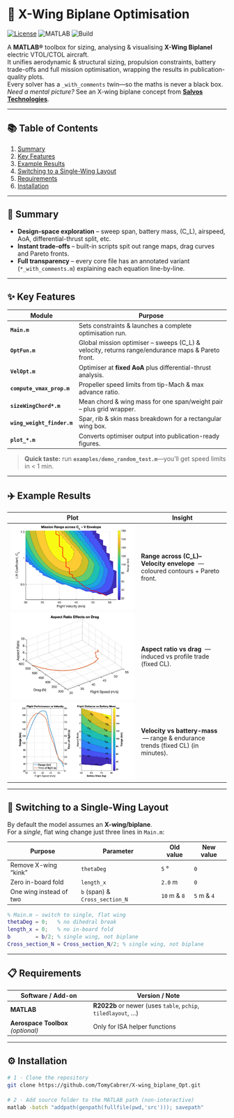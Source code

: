 # 🚀 X-Wing Biplane Optimisation

[![License](https://img.shields.io/badge/License-Imperial_College_London-blue.svg)](LICENSE)
![MATLAB](https://img.shields.io/badge/MATLAB-R2022b%2B-orange?logo=mathworks)
![Build](https://img.shields.io/badge/build-passing-brightgreen)

A **MATLAB®** toolbox for sizing, analysing & visualising **X-Wing Biplanel** electric VTOL/CTOL aircraft.  
It unifies aerodynamic & structural sizing, propulsion constraints, battery trade-offs and full mission optimisation, wrapping the results in publication-quality plots.  
Every solver has a `_with_comments` twin—so the maths is never a black box.  
*Need a mental picture?* See an X-wing biplane concept from **[Salvos Technologies](https://www.linkedin.com/company/salvos-technologies)**.

---

## 📚 Table of Contents
1. [Summary](#summary)  
2. [Key Features](#key-features)  
3. [Example Results](#example-results)  
4. [Switching to a Single-Wing Layout](#switching-to-a-single-wing-layout)  
5. [Requirements](#requirements)  
6. [Installation](#installation)  

---

## 📝 Summary
* **Design-space exploration** – sweep span, battery mass, \(C_L\), airspeed, AoA, differential-thrust split, etc.  
* **Instant trade-offs** – built-in scripts spit out range maps, drag curves and Pareto fronts.  
* **Full transparency** – every core file has an annotated variant (`*_with_comments.m`) explaining each equation line-by-line.

---

## ✨ Key Features

| Module | Purpose |
| ------ | ------- |
| **`Main.m`** | Sets constraints & launches a complete optimisation run. |
| **`OptFun.m`** | Global mission optimiser – sweeps \(C_L\) & velocity, returns range/endurance maps & Pareto front. |
| **`VelOpt.m`** | Optimiser at **fixed AoA** plus differential-thrust analysis. |
| **`compute_vmax_prop.m`** | Propeller speed limits from tip-Mach & max advance ratio. |
| **`sizeWingChord*.m`** | Mean chord & wing mass for one span/weight pair – plus grid wrapper. |
| **`wing_weight_finder.m`** | Spar, rib & skin mass breakdown for a rectangular wing box. |
| **`plot_*.m`** | Converts optimiser output into publication-ready figures. |

> **Quick taste:** run **`examples/demo_random_test.m`**—you’ll get speed limits in < 1 min.

---

## ✈️ Example Results

| Plot | Insight |
| ---- | ------- |
| ![CL-V envelope](./CLOpt.png)            | **Range across \(C_L\)–Velocity envelope** &nbsp;— coloured contours + Pareto front. |
| ![Aspect-ratio drag](./Drag.png)          | **Aspect ratio vs drag** &nbsp;— induced vs profile trade (fixed CL). |
| ![Range & battery](./Range.png)           | **Velocity vs battery-mass** &nbsp;— range & endurance trends (fixed CL) (in minutes). |

---

## 🔀 Switching to a Single-Wing Layout

By default the model assumes an **X-wing/biplane**.  
For a *single*, flat wing change just three lines in `Main.m`:

| Purpose | Parameter | Old value | New value |
|---------|-----------|-----------|-----------|
| Remove X-wing “kink” | `thetaDeg` | `5` ° | `0` |
| Zero in-board fold   | `length_x` | `2.0` m | `0` |
| One wing instead of two | `b` (span) & `Cross_section_N`| `10` m & `8`| `5` m & `4`|

```matlab
% Main.m – switch to single, flat wing
thetaDeg = 0;   % no dihedral break
length_x = 0;   % no in-board fold
b        = b/2; % single wing, not biplane
Cross_section_N = Cross_section_N/2; % single wing, not biplane
```
---
## 📋 Requirements

| Software / Add-on | Version / Note |
| ----------------- | -------------- |
| **MATLAB** | **R2022b** or newer (uses `table`, `pchip`, `tiledlayout`, …) |
| **Aerospace Toolbox** *(optional)* | Only for ISA helper functions |

---

## ⚙️ Installation

```bash
# 1 · Clone the repository
git clone https://github.com/TomyCabrer/X-wing_biplane_Opt.git

# 2 · Add source folder to the MATLAB path (non-interactive)
matlab -batch "addpath(genpath(fullfile(pwd,'src'))); savepath"
